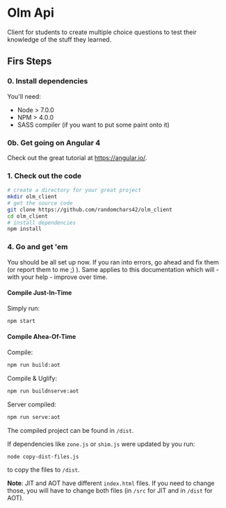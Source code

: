 # Olm Api

Client for students to create multiple choice questions to test their knowledge of the stuff they learned.

## Firs Steps

### 0. Install dependencies

You'll need:

* Node > 7.0.0
* NPM > 4.0.0
* SASS compiler (if you want to put some paint onto it)

### 0b. Get going on Angular 4

Check out the great tutorial at <https://angular.io/>.

### 1. Check out the code

```bash
# create a directory for your great project
mkdir olm_client
# get the source code
git clone https://github.com/randomchars42/olm_client
cd olm_client
# install dependencies
npm install
```

### 4. Go and get 'em

You should be all set up now. If you ran into errors, go ahead and fix them (or report them to me ;) ). Same applies to this documentation which will - with your help - improve over time.

#### Compile Just-In-Time

Simply run:

```bash
npm start
```

#### Compile Ahea-Of-Time

Compile:

```bash
npm run build:aot
```

Compile & Uglify:

```bash
npm run buildnserve:aot
```

Server compiled:

```bash
npm run serve:aot
```

The compiled project can be found in `/dist`.

If dependencies like `zone.js` or `shim.js` were updated by you run:

```bash
node copy-dist-files.js
```

to copy the files to `/dist`.

**Note**: JIT and AOT have different `index.html` files. If you need to change those, you will have to change both files (in `/src` for JIT and in `/dist` for AOT).
